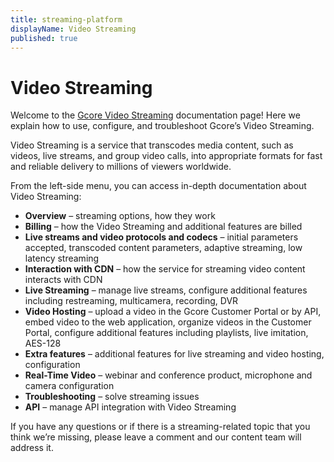 ```yaml
---
title: streaming-platform
displayName: Video Streaming
published: true
---
```

# Video Streaming

Welcome to the <a href="https://gcore.com/streaming-platform" target="_blank">Gcore Video Streaming</a> documentation page! Here we explain how to use, configure, and troubleshoot Gcore’s Video Streaming.

Video Streaming is a service that transcodes media content, such as videos, live streams, and group video calls, into appropriate formats for fast and reliable delivery to millions of viewers worldwide.

From the left-side menu, you can access in-depth documentation about Video Streaming:

- **Overview** – streaming options, how they work
- **Billing** – how the Video Streaming and additional features are billed
- **Live streams and video protocols and codecs** – initial parameters accepted, transcoded content parameters, adaptive streaming, low latency streaming
- **Interaction with CDN** – how the service for streaming video content interacts with CDN
- **Live Streaming** – manage live streams, configure additional features including restreaming, multicamera, recording, DVR
- **Video Hosting** – upload a video in the Gcore Customer Portal or by API, embed video to the web application, organize videos in the Customer Portal, configure additional features including playlists, live imitation, AES-128
- **Extra features** – additional features for live streaming and video hosting, configuration
- **Real-Time Video** – webinar and conference product, microphone and camera configuration
- **Troubleshooting** – solve streaming issues
- **API** – manage API integration with Video Streaming

If you have any questions or if there is a streaming-related topic that you think we’re missing, please leave a comment and our content team will address it.
